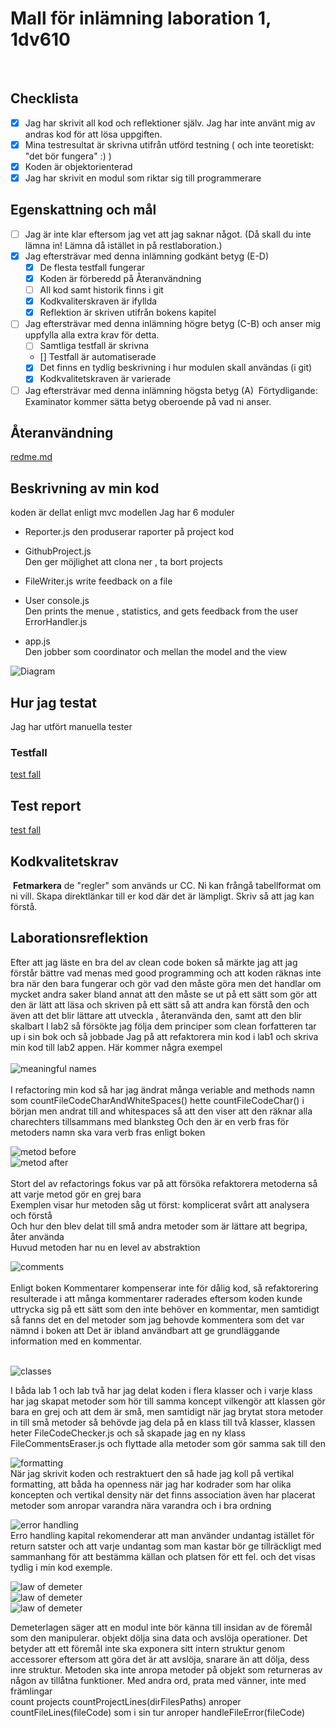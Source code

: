 # Mall för inlämning laboration 1, 1dv610

​

## Checklista

- [x] Jag har skrivit all kod och reflektioner själv. Jag har inte använt mig av andras kod för att lösa uppgiften.
- [x] Mina testresultat är skrivna utifrån utförd testning ( och inte teoretiskt: "det bör fungera" :) )
- [x] Koden är objektorienterad
- [x] Jag har skrivit en modul som riktar sig till programmerare
​

## Egenskattning och mål

- [ ] Jag är inte klar eftersom jag vet att jag saknar något. (Då skall du inte lämna in! Lämna då istället in på restlaboration.)
- [x] Jag eftersträvar med denna inlämning godkänt betyg (E-D)
  - [x] De flesta testfall fungerar
  - [x] Koden är förberedd på Återanvändning
  - [ ] All kod samt historik finns i git
  - [x] Kodkvaliterskraven är ifyllda
  - [x] Reflektion är skriven utifrån bokens kapitel
- [ ] Jag eftersträvar med denna inlämning högre betyg (C-B) och anser mig uppfylla alla extra krav för detta.
  - [ ] Samtliga testfall är skrivna
  - [] Testfall är automatiserade
  - [x] Det finns en tydlig beskrivning i hur modulen skall användas (i git)
  - [x] Kodkvalitetskraven är varierade
- [ ] Jag eftersträvar med denna inlämning högsta betyg (A)
​
Förtydligande: Examinator kommer sätta betyg oberoende på vad ni anser.
​

## Återanvändning
[redme.md](https://github.com/Shirin20/code-statistics)
​

## Beskrivning av min kod

koden är dellat enligt mvc modellen
Jag har 6 moduler
- Reporter.js den produserar raporter på project kod
- GithubProject.js  
Den ger möjlighet att clona ner , ta bort projects  
- FileWriter.js write feedback on a file
- User console.js  
Den prints the menue , statistics, and gets feedback from the user  
ErrorHandler.js  

- app.js  
Den jobber som coordinator och mellan the model and the view

![Diagram](img/class-diagram.png)
​

## Hur jag testat

Jag har utfört manuella tester 
​

### Testfall

​[test fall](test/manuel-tester.md)  

## Test report  

​[test fall](test/test-report.md)

## Kodkvalitetskrav

​
**Fetmarkera** de "regler" som används ur CC. Ni kan frångå tabellformat om ni vill. Skapa direktlänkar till er kod där det är lämpligt. Skriv så att jag kan förstå.
​​

## Laborationsreflektion

Efter att jag läste en bra del av clean code boken så märkte jag att jag förstår bättre vad menas med good programming och att  koden räknas inte bra när den bara fungerar och gör vad den måste göra men det handlar om mycket andra saker bland annat att den måste se ut på ett sätt som gör att den är lätt att läsa och skriven på ett sätt så att andra kan förstå den och även att det blir lättare att utveckla , återanvända den, samt att den blir skalbart
I lab2 så försökte jag följa dem principer som clean forfatteren tar up i sin bok och så jobbade Jag på att refaktorera min kod i lab1 och skriva min kod till lab2 appen.
Här kommer några exempel   
<br>
![meaningful names](img/meaningful-names.png "meaningful names")  
<br>
I refactoring min kod så har jag ändrat många veriable and methods namn som countFileCodeCharAndWhiteSpaces() hette countFileCodeChar() i början men andrat till and whitespaces så att den viser att den räknar alla charechters tillsammans med blanksteg
Och den är en verb fras för metoders namn ska vara verb fras enligt boken

![metod before](img/functions-before.png "functions")
<br>
![metod after](img/functions.png "functions")  
<br>
Stort del av refactorings fokus var på att försöka refaktorera metoderna så att varje metod gör en grej bara  
Exemplen visar hur metoden såg ut först:  komplicerat svårt att analysera och förstå  
Och hur den blev delat till små andra metoder som är lättare att begripa, åter använda  
Huvud metoden har nu en level av abstraktion
<br>

![comments ](img/comments.png "comments")  
<br>
Enligt boken Kommentarer kompenserar inte för dålig kod, så refaktorering resulterade i att många kommentarer raderades eftersom koden kunde uttrycka sig på ett sätt som den inte behöver en kommentar, men samtidigt så fanns det en del metoder som jag behovde kommentera som det var nämnd i boken att Det är ibland användbart att ge grundläggande information med en kommentar.  
<br>

![classes ](img/classes.png "classes")
<br>

I båda lab 1 och lab två har jag delat koden i flera klasser och i varje klass har jag skapat metoder som hör till samma koncept vilkengör att klassen gör bara en grej och att dem är små, men samtidigt när jag brytat stora metoder in till små metoder så behövde jag dela på en klass till två klasser, klassen heter FileCodeChecker.js och så skapade jag en ny klass  FileCommentsEraser.js och flyttade alla metoder som gör samma sak till den
<br>

![formatting ](img/formatting.png "formatting")   
När jag skrivit koden och restraktuert den så hade jag koll på vertikal formatting, att båda ha openness när jag har kodrader som har olika koncepten och vertikal density när det finns association
även har placerat metoder som anropar varandra nära varandra och i bra ordning
<br>

![error handling ](img/error-handling.png "error handling")   
Erro handling kapital rekomenderar att man använder undantag istället för return satster och att varje undantag som man kastar bör ge tillräckligt med sammanhang för att bestämma källan och platsen för ett fel. och det visas tydlig i min kod exemple.

![law of demeter ](img/law-of-demeter.png "law of demeter")   
![law of demeter ](img/law-of-demeter-1.png "law of demeter")   
![law of demeter ](img/law-of-demeter-2.png "law of demeter")   

Demeterlagen säger att en modul inte bör
känna till insidan av de föremål som den manipulerar. objekt
dölja sina data och avslöja operationer. Det betyder att ett föremål inte ska exponera sitt  intern struktur genom accessorer eftersom att göra det är att avslöja, snarare än att dölja, dess inre struktur. Metoden ska inte anropa metoder på objekt som returneras av någon av tillåtna funktioner. Med andra ord, prata med vänner, inte med främlingar  
count projects countProjectLines(dirFilesPaths) anroper countFileLines(fileCode) som i sin tur anroper handleFileError(fileCode)

